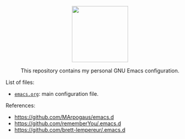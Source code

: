 <p align="center"><img src="https://upload.wikimedia.org/wikipedia/commons/5/5f/Emacs-logo.svg" width=150 height=150/></p>

<p align="center">This repository contains my personal GNU Emacs configuration.</p>

List of files:

* [`emacs.org`](https://github.com/smahm006/emacs/blob/main/emacs.org):
  main configuration file.

References:
- https://github.com/MArpogaus/emacs.d
- https://github.com/rememberYou/.emacs.d
- https://github.com/brett-lempereur/.emacs.d
